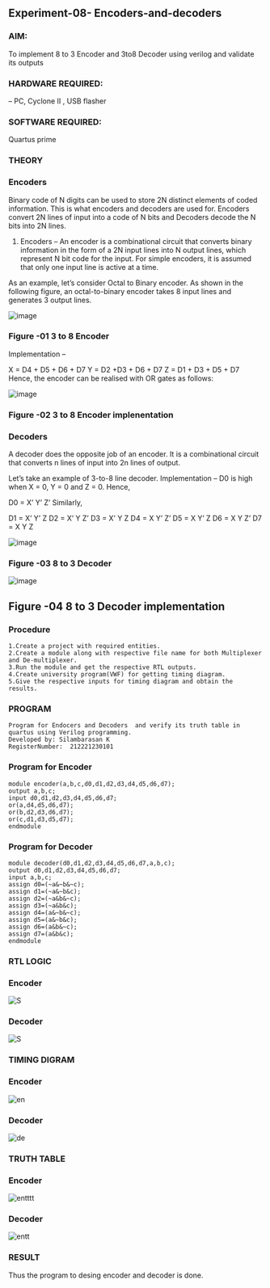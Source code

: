 ## Experiment-08- Encoders-and-decoders 
### AIM: 
To implement 8 to 3 Encoder and  3to8 Decoder using verilog and validate its outputs
### HARDWARE REQUIRED:
– PC, Cyclone II , USB flasher
### SOFTWARE REQUIRED:
Quartus prime
### THEORY 

### Encoders
Binary code of N digits can be used to store 2N distinct elements of coded information. This is what encoders and decoders are used for. Encoders convert 2N lines of input into a code of N bits and Decoders decode the N bits into 2N lines.

1. Encoders –
An encoder is a combinational circuit that converts binary information in the form of a 2N input lines into N output lines, which represent N bit code for the input. For simple encoders, it is assumed that only one input line is active at a time.

As an example, let’s consider Octal to Binary encoder. As shown in the following figure, an octal-to-binary encoder takes 8 input lines and generates 3 output lines.

![image](https://user-images.githubusercontent.com/36288975/171543588-bc0746df-a173-4b35-989e-5fb7d385fe8a.png)
### Figure -01 3 to 8 Encoder 


Implementation –

X = D4 + D5 + D6 + D7
Y = D2 +D3 + D6 + D7
Z = D1 + D3 + D5 + D7 
Hence, the encoder can be realised with OR gates as follows:


![image](https://user-images.githubusercontent.com/36288975/171543740-68403b82-aa93-4c98-9343-f32b14885a2e.png)
### Figure -02 3 to 8 Encoder implenentation 

 ### Decoders 
A decoder does the opposite job of an encoder. It is a combinational circuit that converts n lines of input into 2n lines of output.

Let’s take an example of 3-to-8 line decoder.
Implementation –
D0 is high when X = 0, Y = 0 and Z = 0. Hence,

D0 = X’ Y’ Z’ 
Similarly,

D1 = X’ Y’ Z
D2 = X’ Y Z’
D3 = X’ Y Z
D4 = X Y’ Z’
D5 = X Y’ Z
D6 = X Y Z’
D7 = X Y Z 


![image](https://user-images.githubusercontent.com/36288975/171543978-ee2d0671-2846-40a1-8705-507fd6287a49.png)
### Figure -03 8 to 3 Decoder 



![image](https://user-images.githubusercontent.com/36288975/171543866-5a6eace6-8683-49d7-9c4f-a7cb30ec3035.png)
## Figure -04 8 to 3 Decoder implementation 

### Procedure
```
1.Create a project with required entities.
2.Create a module along with respective file name for both Multiplexer and De-multiplexer.
3.Run the module and get the respective RTL outputs.
4.Create university program(VWF) for getting timing diagram.
5.Give the respective inputs for timing diagram and obtain the results.
```
### PROGRAM 
```
Program for Endocers and Decoders  and verify its truth table in quartus using Verilog programming.
Developed by: Silambarasan K
RegisterNumber:  212221230101
```
### Program for Encoder
```
module encoder(a,b,c,d0,d1,d2,d3,d4,d5,d6,d7);
output a,b,c;
input d0,d1,d2,d3,d4,d5,d6,d7;
or(a,d4,d5,d6,d7);
or(b,d2,d3,d6,d7);
or(c,d1,d3,d5,d7);
endmodule
```
### Program for Decoder
```
module decoder(d0,d1,d2,d3,d4,d5,d6,d7,a,b,c);
output d0,d1,d2,d3,d4,d5,d6,d7;
input a,b,c;
assign d0=(~a&~b&~c);
assign d1=(~a&~b&c);
assign d2=(~a&b&~c);
assign d3=(~a&b&c);
assign d4=(a&~b&~c);
assign d5=(a&~b&c);
assign d6=(a&b&~c);
assign d7=(a&b&c);
endmodule
```
### RTL LOGIC
### Encoder
![S](https://user-images.githubusercontent.com/120513885/243990834-3991bd6b-c01d-4a15-84b0-252bd01cf14b.png)
### Decoder
![S](https://user-images.githubusercontent.com/120513885/243990924-821536cf-c731-4024-b563-6a08e312e8c0.png)

### TIMING DIGRAM
### Encoder
![en](https://user-images.githubusercontent.com/120513885/243991280-3bac2139-a1d7-4ef4-8610-0e7b28f39ea4.png)

### Decoder
![de](https://user-images.githubusercontent.com/120513885/243991315-b86a6952-fffa-4cf9-9ae0-cb994ec0ad13.png)
### TRUTH TABLE
### Encoder
![entttt](https://user-images.githubusercontent.com/120513885/243991480-3eaa806b-e7a8-4a1b-a9a0-24c35703acf5.png)

### Decoder
![entt](https://user-images.githubusercontent.com/120513885/243991527-ee1cb190-4215-4331-82f0-582457e13b91.png)

### RESULT
Thus the program to desing encoder and decoder is done.
